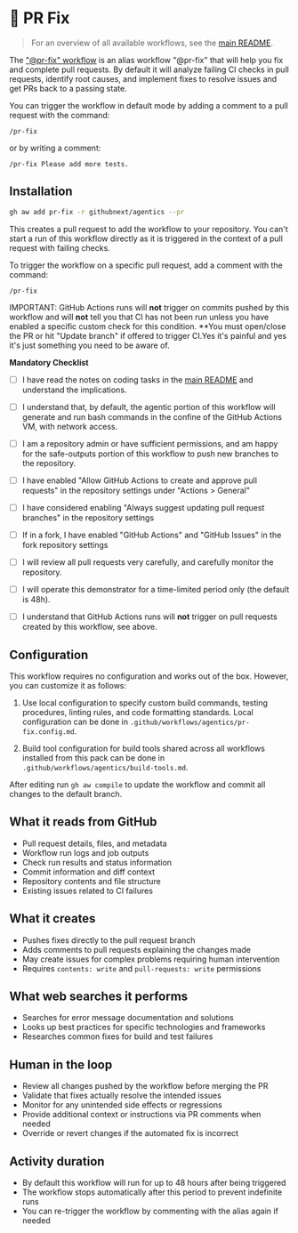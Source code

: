 # 🔧 PR Fix

> For an overview of all available workflows, see the [main README](../README.md).

The ["@pr-fix" workflow](../workflows/pr-fix.md?plain=1) is an alias workflow "@pr-fix" that will help you fix and complete pull requests. By default it will analyze failing CI checks in pull requests, identify root causes, and implement fixes to resolve issues and get PRs back to a passing state. 

You can trigger the workflow in default mode by adding a comment to a pull request with the command:

```
/pr-fix
```

or by writing a comment:

```
/pr-fix Please add more tests.
```

## Installation

```bash
gh aw add pr-fix -r githubnext/agentics --pr
```

This creates a pull request to add the workflow to your repository. You can't start a run of this workflow directly as it is triggered in the context of a pull request with failing checks.

To trigger the workflow on a specific pull request, add a comment with the command:

```
/pr-fix
```

IMPORTANT: GitHub Actions runs will **not** trigger on commits pushed by this workflow and will **not** tell you that CI has not been run unless you have enabled a specific custom check for this condition. **You must open/close the PR or hit "Update branch" if offered to trigger CI.Yes it's painful and yes it's just something you need to be aware of.

**Mandatory Checklist**

* [ ] I have read the notes on coding tasks in the [main README](../README.md) and understand the implications.

* [ ] I understand that, by default, the agentic portion of this workflow will generate and run bash commands in the confine of the GitHub Actions VM, with network access.

* [ ] I am a repository admin or have sufficient permissions, and am happy for the safe-outputs portion of this workflow to push new branches to the repository.

* [ ] I have enabled "Allow GitHub Actions to create and approve pull requests" in the repository settings under "Actions > General"

* [ ] I have considered enabling "Always suggest updating pull request branches" in the repository settings

* [ ] If in a fork, I have enabled "GitHub Actions" and "GitHub Issues" in the fork repository settings

* [ ] I will review all pull requests very carefully, and carefully monitor the repository. 

* [ ] I will operate this demonstrator for a time-limited period only (the default is 48h). 

* [ ] I understand that GitHub Actions runs will **not** trigger on pull requests created by this workflow, see above.

## Configuration

This workflow requires no configuration and works out of the box. However, you can customize it as follows:

1. Use local configuration to specify custom build commands, testing procedures, linting rules, and code formatting standards. Local configuration can be done in `.github/workflows/agentics/pr-fix.config.md`.

2. Build tool configuration for build tools shared across all workflows installed from this pack can be done in `.github/workflows/agentics/build-tools.md`. 

After editing run `gh aw compile` to update the workflow and commit all changes to the default branch.

## What it reads from GitHub

- Pull request details, files, and metadata
- Workflow run logs and job outputs
- Check run results and status information
- Commit information and diff context
- Repository contents and file structure
- Existing issues related to CI failures

## What it creates

- Pushes fixes directly to the pull request branch
- Adds comments to pull requests explaining the changes made
- May create issues for complex problems requiring human intervention
- Requires `contents: write` and `pull-requests: write` permissions

## What web searches it performs

- Searches for error message documentation and solutions
- Looks up best practices for specific technologies and frameworks
- Researches common fixes for build and test failures

## Human in the loop

- Review all changes pushed by the workflow before merging the PR
- Validate that fixes actually resolve the intended issues
- Monitor for any unintended side effects or regressions
- Provide additional context or instructions via PR comments when needed
- Override or revert changes if the automated fix is incorrect

## Activity duration

- By default this workflow will run for up to 48 hours after being triggered
- The workflow stops automatically after this period to prevent indefinite runs
- You can re-trigger the workflow by commenting with the alias again if needed
